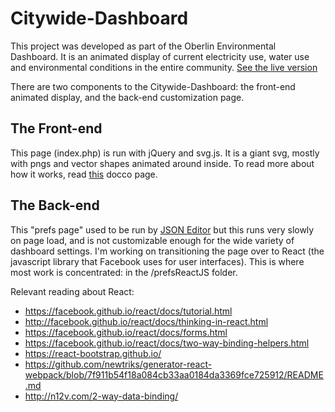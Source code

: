 # Citywide-Dashboard
This project was developed as part of the Oberlin Environmental Dashboard. It is an animated display of current electricity use, water use and environmental conditions in the entire community. [See the live version](http://environmentaldashboard.org/cwd-static/)

There are two components to the Citywide-Dashboard: the front-end animated display, and the back-end customization page.

## The Front-end

This page (index.php) is run with jQuery and svg.js. It is a giant svg, mostly with pngs and vector shapes animated around inside. To read more about how it works, read [this](https://cdn.rawgit.com/jeratt/Citywide-Dashboard/master/docs/main.html) docco page.

## The Back-end

This "prefs page" used to be run by [JSON Editor](https://github.com/jdorn/json-editor) but this runs very slowly on page load, and is not customizable enough for the wide variety of dashboard settings. I'm working on transitioning the page over to React (the javascript library that Facebook uses for user interfaces). This is where most work is concentrated: in the /prefsReactJS folder.

Relevant reading about React:

* https://facebook.github.io/react/docs/tutorial.html
* http://facebook.github.io/react/docs/thinking-in-react.html
* https://facebook.github.io/react/docs/forms.html
* https://facebook.github.io/react/docs/two-way-binding-helpers.html
* https://react-bootstrap.github.io/
* https://github.com/newtriks/generator-react-webpack/blob/7f911b54f18a084cb33aa0184da3369fce725912/README.md
* http://n12v.com/2-way-data-binding/

